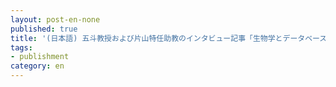```yaml
---
layout: post-en-none
published: true
title: '(日本語) 五斗教授および片山特任助教のインタビュー記事「生物学とデータベースの関係は？」公開のお知らせ'
tags:
- publishment
category: en
---
```

